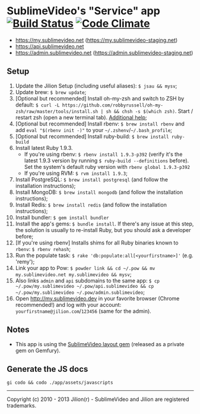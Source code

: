# SublimeVideo's "Service" app [![Build Status](https://semaphoreapp.com/api/v1/projects/1193db43083cccb12b94155f01da9ba4c0ecb927/6319/badge.png)](https://semaphoreapp.com/projects/240/branches/6319) [![Code Climate](https://codeclimate.com/badge.png)](https://codeclimate.com/repos/50ee7c0013d6373a44010c21/feed)

- https://my.sublimevideo.net (https://my.sublimevideo-staging.net)
- https://api.sublimevideo.net
- https://admin.sublimevideo.net (https://admin.sublimevideo-staging.net)

## Setup

1. Update the Jilion Setup (including useful aliases): `$ jsau && mysv`;
2. Update brew: `$ brew update`;
3. [Optional but recommended] Install oh-my-zsh  and switch to ZSH by default: `$ curl -L https://github.com/robbyrussell/oh-my-zsh/raw/master/tools/install.sh | sh && chsh -s $(which zsh)`. Start / restart zsh (open a new terminal tab). [Additional help](https://github.com/robbyrussell/oh-my-zsh);
4. [Optional but recommended] Install rbenv: `$ brew install rbenv` and add `eval "$(rbenv init -)"` to your `~/.zshenv`/`~/.bash_profile`;
5. [Optional but recommended] Install ruby-build: `$ brew install ruby-build`
6. Install latest Ruby 1.9.3.
	- If you're using rbenv: `$ rbenv install 1.9.3-p392` (verify it's the latest 1.9.3 version by running `$ ruby-build --definitions` before). Set the system's default ruby version with `rbenv global 1.9.3-p392`
	- If you're using RVM: `$ rvm install 1.9.3`;
7. Install PostgreSQL: `$ brew install postgresql` (and follow the installation instructions);
8. Install MongoDB: `$ brew install mongodb` (and follow the installation instructions);
9. Install Redis: `$ brew install redis` (and follow the installation instructions);
10. Install bundler: `$ gem install bundler`
10. Install the app's gems: `$ bundle install`. If there's any issue at this step, the solution is usually to re-install Ruby, but you should ask a developer before;
11. [If you're using rbenv] Installs shims for all Ruby binaries known to `rbenv`: `$ rbenv rehash`;
12. Run the populate task: `$ rake 'db:populate:all[<yourfirstname>]'` (e.g. 'remy');
13. Link your app to Pow: `$ powder link && cd ~/.pow && mv my.sublimevideo.net my.sublimevideo && mysv`;
14. Also links `admin` and `api` subdomains to the same app: `$ cp ~/.pow/my.sublimevideo ~/.pow/api.sublimevideo && cp ~/.pow/my.sublimevideo ~/.pow/admin.sublimevideo`;
15. Open http://my.sublimevideo.dev in your favorite browser (Chrome recommended!) and log with your account: `yourfirstname@jilion.com`/`123456` (same for the admin).

## Notes

* This app is using the [SublimeVideo layout gem](https://github.com/jilion/sublime_video_layout) (released as a private gem on Gemfury).

## Generate the JS docs

`gi codo && codo ./app/assets/javascripts`

------------
Copyright (c) 2010 - 2013 Jilion(r) - SublimeVideo and Jilion are registered trademarks.

